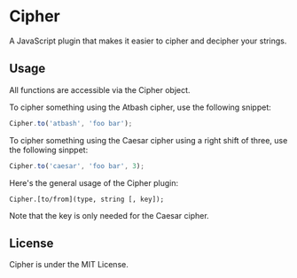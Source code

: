 # Cipher
A JavaScript plugin that makes it easier to cipher and decipher your strings.

## Usage
All functions are accessible via the Cipher object.

To cipher something using the Atbash cipher, use the following snippet:

```javascript
Cipher.to('atbash', 'foo bar');
```

To cipher something using the Caesar cipher using a right shift of three, use the following sinppet:

```javascript
Cipher.to('caesar', 'foo bar', 3);
```

Here's the general usage of the Cipher plugin:

```
Cipher.[to/from](type, string [, key]);
```

Note that the key is only needed for the Caesar cipher.

## License
Cipher is under the MIT License.
